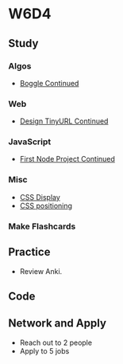 # W6D4

## Study

### Algos 
- [Boggle Continued](https://www.geeksforgeeks.org/boggle-find-possible-words-board-characters/)

### Web
- [Design TinyURL Continued](https://www.youtube.com/watch?v=fMZMm_0ZhK4)

### JavaScript
- [First Node Project Continued](https://github.com/Pklong/github-grabber)

### Misc
- [CSS Display](https://css-tricks.com/almanac/properties/d/display/)
- [CSS positioning](https://css-tricks.com/almanac/properties/p/position/)

### Make Flashcards

## Practice

- Review Anki. 

## Code 

## Network and Apply 

- Reach out to 2 people
- Apply to 5 jobs 
